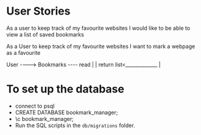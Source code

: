 User Stories
============

As a user
to keep track of my favourite websites
I would like to be able to view a list of saved bookmarks

As a User
to keep track of my favourite websites
I want to mark a webpage as a favourite

User ---->  Bookmarks ----
      read                |
                          |
return list<_____________ |

To set up the database
============
- connect to psql
- CREATE DATABASE bookmark_manager;
- \c bookmark_manager;
- Run the SQL scripts in the `db/migrations` folder.
